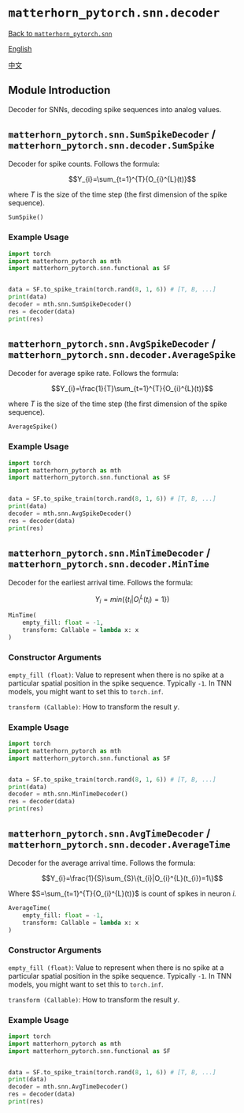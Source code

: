 # `matterhorn_pytorch.snn.decoder`

[Back to `matterhorn_pytorch.snn`](./README.md)

[English](../../en_us/snn/9_decoder.md)

[中文](../../zh_cn/snn/9_decoder.md)

## Module Introduction

Decoder for SNNs, decoding spike sequences into analog values.

## `matterhorn_pytorch.snn.SumSpikeDecoder` / `matterhorn_pytorch.snn.decoder.SumSpike`

Decoder for spike counts. Follows the formula:

$$Y_{i}=\sum_{t=1}^{T}{O_{i}^{L}(t)}$$

where $T$ is the size of the time step (the first dimension of the spike sequence).

```python
SumSpike()
```

### Example Usage

```python
import torch
import matterhorn_pytorch as mth
import matterhorn_pytorch.snn.functional as SF


data = SF.to_spike_train(torch.rand(8, 1, 6)) # [T, B, ...]
print(data)
decoder = mth.snn.SumSpikeDecoder()
res = decoder(data)
print(res)
```

## `matterhorn_pytorch.snn.AvgSpikeDecoder` / `matterhorn_pytorch.snn.decoder.AverageSpike`

Decoder for average spike rate. Follows the formula:

$$Y_{i}=\frac{1}{T}\sum_{t=1}^{T}{O_{i}^{L}(t)}$$

where $T$ is the size of the time step (the first dimension of the spike sequence).

```python
AverageSpike()
```

### Example Usage

```python
import torch
import matterhorn_pytorch as mth
import matterhorn_pytorch.snn.functional as SF


data = SF.to_spike_train(torch.rand(8, 1, 6)) # [T, B, ...]
print(data)
decoder = mth.snn.AvgSpikeDecoder()
res = decoder(data)
print(res)
```

## `matterhorn_pytorch.snn.MinTimeDecoder` / `matterhorn_pytorch.snn.decoder.MinTime`

Decoder for the earliest arrival time. Follows the formula:

$$Y_{i}=min(\{t_{i}|O_{i}^{L}(t_{i})=1\})$$

```python
MinTime(
    empty_fill: float = -1,
    transform: Callable = lambda x: x
)
```

### Constructor Arguments

`empty_fill (float)`: Value to represent when there is no spike at a particular spatial position in the spike sequence. Typically `-1`. In TNN models, you might want to set this to `torch.inf`.

`transform (Callable)`: How to transform the result $y$.

### Example Usage

```python
import torch
import matterhorn_pytorch as mth
import matterhorn_pytorch.snn.functional as SF


data = SF.to_spike_train(torch.rand(8, 1, 6)) # [T, B, ...]
print(data)
decoder = mth.snn.MinTimeDecoder()
res = decoder(data)
print(res)
```

## `matterhorn_pytorch.snn.AvgTimeDecoder` / `matterhorn_pytorch.snn.decoder.AverageTime`

Decoder for the average arrival time. Follows the formula:

$$Y_{i}=\frac{1}{S}\sum_{S}\{t_{i}|O_{i}^{L}(t_{i})=1\}$$

Where $S=\sum_{t=1}^{T}{O_{i}^{L}(t)}$ is count of spikes in neuron $i$.

```python
AverageTime(
    empty_fill: float = -1,
    transform: Callable = lambda x: x
)
```

### Constructor Arguments

`empty_fill (float)`: Value to represent when there is no spike at a particular spatial position in the spike sequence. Typically `-1`. In TNN models, you might want to set this to `torch.inf`.

`transform (Callable)`: How to transform the result $y$.

### Example Usage

```python
import torch
import matterhorn_pytorch as mth
import matterhorn_pytorch.snn.functional as SF


data = SF.to_spike_train(torch.rand(8, 1, 6)) # [T, B, ...]
print(data)
decoder = mth.snn.AvgTimeDecoder()
res = decoder(data)
print(res)
```